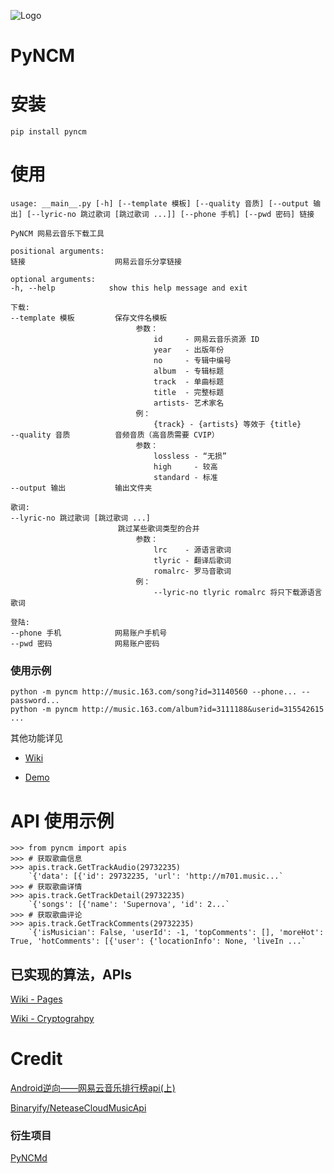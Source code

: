 ![Logo](https://github.com/greats3an/pyncm/raw/master/demos/_logo.png)

# PyNCM

# 安装
    pip install pyncm

# 使用
    usage: __main__.py [-h] [--template 模板] [--quality 音质] [--output 输出] [--lyric-no 跳过歌词 [跳过歌词 ...]] [--phone 手机] [--pwd 密码] 链接

    PyNCM 网易云音乐下载工具

    positional arguments:
    链接                    网易云音乐分享链接

    optional arguments:
    -h, --help            show this help message and exit

    下载:
    --template 模板         保存文件名模板
                                参数：
                                    id     - 网易云音乐资源 ID
                                    year   - 出版年份
                                    no     - 专辑中编号
                                    album  - 专辑标题
                                    track  - 单曲标题
                                    title  - 完整标题
                                    artists- 艺术家名
                                例：
                                    {track} - {artists} 等效于 {title}
    --quality 音质          音频音质（高音质需要 CVIP）
                                参数：
                                    lossless - “无损”
                                    high     - 较高
                                    standard - 标准
    --output 输出           输出文件夹

    歌词:
    --lyric-no 跳过歌词 [跳过歌词 ...]
                            跳过某些歌词类型的合并
                                参数：
                                    lrc    - 源语言歌词
                                    tlyric - 翻译后歌词
                                    romalrc- 罗马音歌词
                                例：
                                    --lyric-no tlyric romalrc 将只下载源语言歌词

    登陆:
    --phone 手机            网易账户手机号
    --pwd 密码              网易账户密码

### 使用示例
    python -m pyncm http://music.163.com/song?id=31140560 --phone... --password...
    python -m pyncm http://music.163.com/album?id=3111188&userid=315542615  ...  

其他功能详见 
- [Wiki](https://github.com/greats3an/pyncm/wiki)

- [Demo](https://github.com/greats3an/pyncm/tree/master/demos)

# API 使用示例
    >>> from pyncm import apis
    >>> # 获取歌曲信息    
    >>> apis.track.GetTrackAudio(29732235)
    	`{'data': [{'id': 29732235, 'url': 'http://m701.music...`
    >>> # 获取歌曲详情
    >>> apis.track.GetTrackDetail(29732235)    
    	`{'songs': [{'name': 'Supernova', 'id': 2...`
    >>> # 获取歌曲评论
    >>> apis.track.GetTrackComments(29732235)    
    	`{'isMusician': False, 'userId': -1, 'topComments': [], 'moreHot': True, 'hotComments': [{'user': {'locationInfo': None, 'liveIn ...`

## 已实现的算法，APIs
[Wiki - Pages](https://github.com/greats3an/pyncm/wiki) 

[Wiki - Cryptograhpy](https://github.com/greats3an/pyncm/wiki/%23---Cryptography)

# Credit
[Android逆向——网易云音乐排行榜api(上)](https://juejin.im/post/6844903586879520775)

[Binaryify/NeteaseCloudMusicApi](https://github.com/Binaryify/NeteaseCloudMusicApi/blob/master/util/crypto.js)

### 衍生项目
[PyNCMd](https://github.com/greats3an/pyncmd)